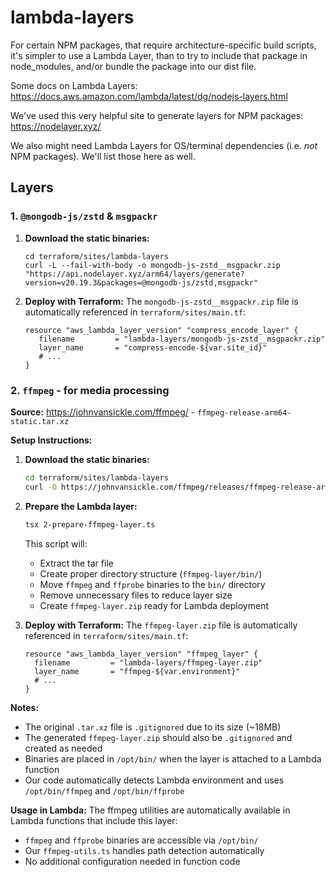 # lambda-layers

For certain NPM packages, that require architecture-specific build scripts, it's simpler to use a Lambda Layer, than to try to include that package in node_modules, and/or bundle the package into our dist file.

Some docs on Lambda Layers:
https://docs.aws.amazon.com/lambda/latest/dg/nodejs-layers.html

We've used this very helpful site to generate layers for NPM packages:
https://nodelayer.xyz/

We also might need Lambda Layers for OS/terminal dependencies (i.e. _not_ NPM packages). We'll list those here as well.

## Layers

### 1.  `@mongodb-js/zstd` & `msgpackr`

1. **Download the static binaries:**
   ```shell
   cd terraform/sites/lambda-layers
   curl -L --fail-with-body -o mongodb-js-zstd__msgpackr.zip "https://api.nodelayer.xyz/arm64/layers/generate?version=v20.19.3&packages=@mongodb-js/zstd,msgpackr"
   ```

2. **Deploy with Terraform:**
   The `mongodb-js-zstd__msgpackr.zip` file is automatically referenced in `terraform/sites/main.tf`:
   ```hcl
   resource "aws_lambda_layer_version" "compress_encode_layer" {
      filename         = "lambda-layers/mongodb-js-zstd__msgpackr.zip"
      layer_name       = "compress-encode-${var.site_id}"
      # ...
   }
   ```


### 2. `ffmpeg` - for media processing

**Source:** https://johnvansickle.com/ffmpeg/ - `ffmpeg-release-arm64-static.tar.xz`

**Setup Instructions:**

1. **Download the static binaries:**
   ```bash
   cd terraform/sites/lambda-layers
   curl -O https://johnvansickle.com/ffmpeg/releases/ffmpeg-release-arm64-static.tar.xz
   ```

2. **Prepare the Lambda layer:**
   ```bash
   tsx 2-prepare-ffmpeg-layer.ts
   ```

   This script will:
   - Extract the tar file
   - Create proper directory structure (`ffmpeg-layer/bin/`)
   - Move `ffmpeg` and `ffprobe` binaries to the `bin/` directory
   - Remove unnecessary files to reduce layer size
   - Create `ffmpeg-layer.zip` ready for Lambda deployment

3. **Deploy with Terraform:**
   The `ffmpeg-layer.zip` file is automatically referenced in `terraform/sites/main.tf`:
   ```hcl
   resource "aws_lambda_layer_version" "ffmpeg_layer" {
     filename         = "lambda-layers/ffmpeg-layer.zip"
     layer_name       = "ffmpeg-${var.environment}"
     # ...
   }
   ```

**Notes:**
- The original `.tar.xz` file is `.gitignored` due to its size (~18MB)
- The generated `ffmpeg-layer.zip` should also be `.gitignored` and created as needed
- Binaries are placed in `/opt/bin/` when the layer is attached to a Lambda function
- Our code automatically detects Lambda environment and uses `/opt/bin/ffmpeg` and `/opt/bin/ffprobe`

**Usage in Lambda:**
The ffmpeg utilities are automatically available in Lambda functions that include this layer:
- `ffmpeg` and `ffprobe` binaries are accessible via `/opt/bin/`
- Our `ffmpeg-utils.ts` handles path detection automatically
- No additional configuration needed in function code 